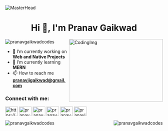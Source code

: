 ![MasterHead](https://user-images.githubusercontent.com/74352611/151704311-fa5649c9-6fac-4640-9b7e-54a3d760521a.gif)

<h1 align="center">Hi 👋, I'm Pranav Gaikwad</h1>


<img style="height:200px; width:300px;" align="right" alt="CodingImg" src="https://user-images.githubusercontent.com/74352611/151704103-f9a7a4a6-4dd5-4076-9d4e-e2f90c8e4176.gif" />

<p align="left"> <img src="https://komarev.com/ghpvc/?username=pranavgaikwadcodes&label=Profile%20views&color=0e75b6&style=flat" alt="pranavgaikwadcodes" /> </p>
<!-- <img src="https://visitor-badge.laobi.icu/badge?page_id=pranavgaikwadcodes" alt="visitor badge"/> -->


- 🔭 I’m currently working on **Web and Native Projects**
- 🌱 I’m currently learning **MERN**
- 📫 How to reach me **pranavjigaikwad@gmail.com**

<h3 align="left">Connect with me:</h3>
<p align="left">
<a href="https://www.youtube.com/channel/UCkW53yCXueI1CRxOLqcG6MA" target="_blank" rel="noopener noreferrer"><img align="center" src="https://raw.githubusercontent.com/rahuldkjain/github-profile-readme-generator/master/src/images/icons/Social/youtube.svg" alt="https://www.youtube.com/channel/uckw53ycxuei1crxolqcg6ma" height="30" width="40" /></a>
<a href="https://linkedin.com/in/pranav-gaikwad-a19088223" target="_blank" rel="noopener noreferrer"><img align="center" src="https://raw.githubusercontent.com/rahuldkjain/github-profile-readme-generator/master/src/images/icons/Social/linked-in-alt.svg" alt="pranav-gaikwad-a19088223" height="30" width="40" /></a>
<a href="https://instagram.com/pranavgaikwad.11" target="_blank" rel="noopener noreferrer"><img align="center" src="https://raw.githubusercontent.com/rahuldkjain/github-profile-readme-generator/master/src/images/icons/Social/instagram.svg" alt="pranavgaikwad.11" height="30" width="40" /></a>
<a href="https://codeforces.com/profile/pranavgaikwad" target="_blank" rel="noopener noreferrer"><img align="center" src="https://raw.githubusercontent.com/rahuldkjain/github-profile-readme-generator/master/src/images/icons/Social/codeforces.svg" alt="pranavgaikwad" height="30" width="40" /></a>
<a href="https://www.leetcode.com/pranav_gaikwad" target="_blank" rel="noopener noreferrer"><img align="center" src="https://raw.githubusercontent.com/rahuldkjain/github-profile-readme-generator/master/src/images/icons/Social/leet-code.svg" alt="pranav_gaikwad" height="30" width="40" /></a>
<a href="https://auth.geeksforgeeks.org/user/pranavjigaikwad" target="_blank" rel="noopener noreferrer"><img align="center" src="https://raw.githubusercontent.com/rahuldkjain/github-profile-readme-generator/master/src/images/icons/Social/geeks-for-geeks.svg" alt="pranavjigaikwad" height="30" width="40" /></a>
</p>

<p><img align="left" src="https://github-readme-stats.vercel.app/api?username=pranavgaikwadcodes&show_icons=true&locale=en&theme=tokyonight" alt="pranavgaikwadcodes" /></p>
<p><img align="right" src="https://github-readme-streak-stats.herokuapp.com/?user=pranavgaikwadcodes&theme=tokyonight" alt="pranavgaikwadcodes" /></p>





<!---
 [![@pranavgaikwad11's Holopin board](https://holopin.io/api/user/board?user=pranavgaikwad11)](https://holopin.io/@pranavgaikwad11)
--->
